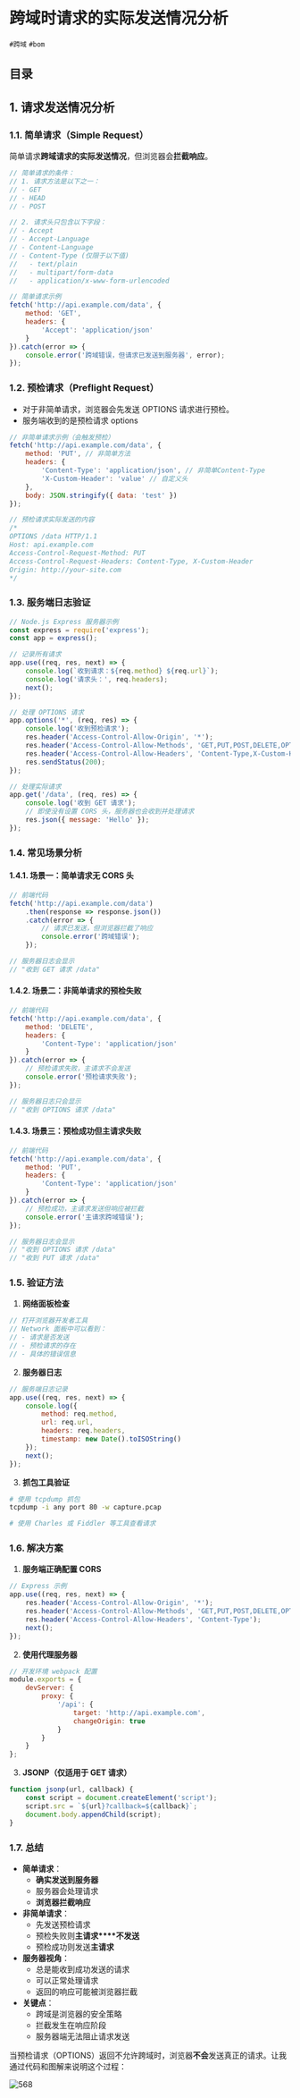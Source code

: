 
# 跨域时请求的实际发送情况分析

`#跨域` `#bom` 


## 目录
<!-- toc -->
 ## 1. 请求发送情况分析 

### 1.1. 简单请求（Simple Request）

简单请求**跨域请求的实际发送情况**，但浏览器会**拦截响应**。

```javascript
// 简单请求的条件：
// 1. 请求方法是以下之一：
// - GET
// - HEAD
// - POST

// 2. 请求头只包含以下字段：
// - Accept
// - Accept-Language
// - Content-Language
// - Content-Type (仅限于以下值)
//   - text/plain
//   - multipart/form-data
//   - application/x-www-form-urlencoded

// 简单请求示例
fetch('http://api.example.com/data', {
    method: 'GET',
    headers: {
        'Accept': 'application/json'
    }
}).catch(error => {
    console.error('跨域错误，但请求已发送到服务器', error);
});
```

### 1.2. 预检请求（Preflight Request）

- 对于非简单请求，浏览器会先发送 OPTIONS 请求进行预检。
- 服务端收到的是预检请求 options

```javascript 
// 非简单请求示例（会触发预检）
fetch('http://api.example.com/data', {
    method: 'PUT', // 非简单方法
    headers: {
        'Content-Type': 'application/json', // 非简单Content-Type
        'X-Custom-Header': 'value' // 自定义头
    },
    body: JSON.stringify({ data: 'test' })
});

// 预检请求实际发送的内容
/*
OPTIONS /data HTTP/1.1
Host: api.example.com
Access-Control-Request-Method: PUT
Access-Control-Request-Headers: Content-Type, X-Custom-Header
Origin: http://your-site.com
*/
```

### 1.3. 服务端日志验证

```javascript
// Node.js Express 服务器示例
const express = require('express');
const app = express();

// 记录所有请求
app.use((req, res, next) => {
    console.log(`收到请求：${req.method} ${req.url}`);
    console.log('请求头：', req.headers);
    next();
});

// 处理 OPTIONS 请求
app.options('*', (req, res) => {
    console.log('收到预检请求');
    res.header('Access-Control-Allow-Origin', '*');
    res.header('Access-Control-Allow-Methods', 'GET,PUT,POST,DELETE,OPTIONS');
    res.header('Access-Control-Allow-Headers', 'Content-Type,X-Custom-Header');
    res.sendStatus(200);
});

// 处理实际请求
app.get('/data', (req, res) => {
    console.log('收到 GET 请求');
    // 即使没有设置 CORS 头，服务器也会收到并处理请求
    res.json({ message: 'Hello' });
});
```

### 1.4. 常见场景分析

#### 1.4.1. 场景一：简单请求无 CORS 头

```javascript
// 前端代码
fetch('http://api.example.com/data')
    .then(response => response.json())
    .catch(error => {
        // 请求已发送，但浏览器拦截了响应
        console.error('跨域错误');
    });

// 服务器日志会显示
// "收到 GET 请求 /data"
```

#### 1.4.2. 场景二：非简单请求的预检失败

```javascript
// 前端代码
fetch('http://api.example.com/data', {
    method: 'DELETE',
    headers: {
        'Content-Type': 'application/json'
    }
}).catch(error => {
    // 预检请求失败，主请求不会发送
    console.error('预检请求失败');
});

// 服务器日志只会显示
// "收到 OPTIONS 请求 /data"
```

#### 1.4.3. 场景三：预检成功但主请求失败

```javascript
// 前端代码
fetch('http://api.example.com/data', {
    method: 'PUT',
    headers: {
        'Content-Type': 'application/json'
    }
}).catch(error => {
    // 预检成功，主请求发送但响应被拦截
    console.error('主请求跨域错误');
});

// 服务器日志会显示
// "收到 OPTIONS 请求 /data"
// "收到 PUT 请求 /data"
```

### 1.5. 验证方法

1. **网络面板检查**
```javascript
// 打开浏览器开发者工具
// Network 面板中可以看到：
// - 请求是否发送
// - 预检请求的存在
// - 具体的错误信息
```

2. **服务器日志**
```javascript
// 服务端日志记录
app.use((req, res, next) => {
    console.log({
        method: req.method,
        url: req.url,
        headers: req.headers,
        timestamp: new Date().toISOString()
    });
    next();
});
```

3. **抓包工具验证**
```bash
# 使用 tcpdump 抓包
tcpdump -i any port 80 -w capture.pcap

# 使用 Charles 或 Fiddler 等工具查看请求
```

### 1.6. 解决方案

1. **服务端正确配置 CORS**
```javascript
// Express 示例
app.use((req, res, next) => {
    res.header('Access-Control-Allow-Origin', '*');
    res.header('Access-Control-Allow-Methods', 'GET,PUT,POST,DELETE,OPTIONS');
    res.header('Access-Control-Allow-Headers', 'Content-Type');
    next();
});
```

2. **使用代理服务器**
```javascript
// 开发环境 webpack 配置
module.exports = {
    devServer: {
        proxy: {
            '/api': {
                target: 'http://api.example.com',
                changeOrigin: true
            }
        }
    }
};
```

3. **JSONP（仅适用于 GET 请求）**
```javascript
function jsonp(url, callback) {
    const script = document.createElement('script');
    script.src = `${url}?callback=${callback}`;
    document.body.appendChild(script);
}
```

### 1.7. 总结

- **简单请求**：
	- **确实发送到服务器**
	- 服务器会处理请求
	- **浏览器拦截响应**
- **非简单请求**：
	- 先发送预检请求
	- 预检失败则**主请求****不发送**
	- 预检成功则发送**主请求**
- **服务器视角**：
	- 总是能收到成功发送的请求
	- 可以正常处理请求
	- 返回的响应可能被浏览器拦截
- **关键点**：
	- 跨域是浏览器的安全策略
	- 拦截发生在响应阶段
	- 服务器端无法阻止请求发送


当预检请求（OPTIONS）返回不允许跨域时，浏览器**不会**发送真正的请求。让我通过代码和图解来说明这个过程：

![568](#)
